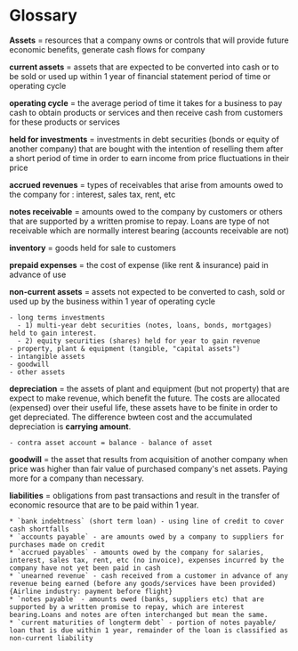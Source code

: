 
# Glossary


**Assets** = resources that a company owns or controls that will provide future economic benefits, generate cash flows for company

**current assets** = assets that are expected to be converted into cash or to be sold or used up within 1 year of financial statement period of time or operating cycle

**operating cycle** = the average period of time it takes for a business to pay cash to obtain products or services and then receive cash from customers for these products or services

**held for investments** = investments in debt securities (bonds or equity of another company) that are bought with the intention of reselling them after a short period of time in order to earn income from price fluctuations in their price

**accrued revenues** = types of receivables that arise from amounts owed to the company for : interest, sales tax, rent, etc 

**notes receivable** = amounts owed to the company by customers or others that are supported by a written promise to repay. Loans are type of not receivable which are normally interest bearing (accounts receivable are not)

**inventory** = goods held for sale to customers

**prepaid expenses** = the cost of expense (like rent & insurance) paid in advance of use 

**non-current assets** = assets not expected to be converted to cash, sold or used up by the business within 1 year of operating cycle

    - long terms investments 
      - 1) multi-year debt securities (notes, loans, bonds, mortgages) held to gain interest. 
      - 2) equity securities (shares) held for year to gain revenue
    - property, plant & equipment (tangible, "capital assets")
    - intangible assets
    - goodwill
    - other assets


**depreciation** = the assets of plant and equipment (but not property) that are expect to make revenue, which benefit the future. The costs are allocated (expensed) over their useful life, these assets have to be finite in order to get depreciated. The difference bwteen cost and the accumulated depreciation is **carrying amount**.

    - contra asset account = balance - balance of asset


**goodwill** = the asset that results from acquisition of another company when price was higher than fair value of purchased company's net assets. Paying more for a company than necessary.


**liabilities** = obligations from past transactions and result in the transfer of economic resource that are to be paid within 1 year.

    * `bank indebtness` (short term loan) - using line of credit to cover cash shortfalls
    * `accounts payable` - are amounts owed by a company to suppliers for purchases made on credit
    * `accrued payables` - amounts owed by the company for salaries, interest, sales tax, rent, etc (no invoice), expenses incurred by the company have not yet been paid in cash
    * `unearned revenue` - cash received from a customer in advance of any revenue being earned (before any goods/services have been provided) {Airline industry: payment before flight}
    * `notes payable` - amounts owed (banks, suppliers etc) that are supported by a written promise to repay, which are interest bearing.Loans and notes are often interchanged but mean the same.
    * `current maturities of longterm debt` - portion of notes payable/ loan that is due within 1 year, remainder of the loan is classified as non-current liability


